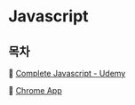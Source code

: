 # Javascript

## 목차
🚀 [Complete Javascript - Udemy](https://github.com/Imshyeon/Develop_Study/tree/js/Javascript/Complete-Udemy)<br>

🚀 [Chrome App](https://github.com/Imshyeon/Develop_Study/tree/js/Javascript/ChromeApp)


